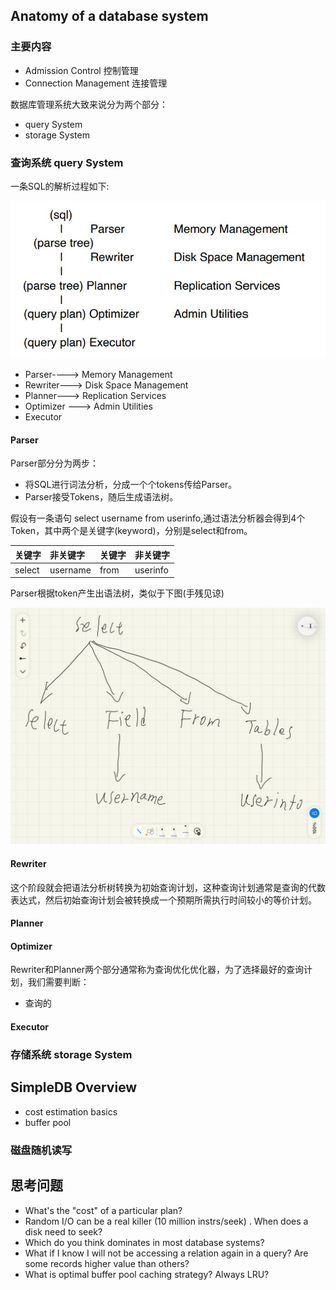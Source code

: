 ## Anatomy of a database system

### 主要内容

+ Admission Control 控制管理
+ Connection Management 连接管理

数据库管理系统大致来说分为两个部分：

+  query System
+ storage System

### 查询系统 query System

一条SQL的解析过程如下:

![SQL解析过程.JPG](https://github.com/Shuimo03/CS-openCourse/blob/main/MIT6.830Notes/LC/SQL%E8%A7%A3%E6%9E%90%E8%BF%87%E7%A8%8B.JPG?raw=true)

+ Parser----> Memory Management
+ Rewriter---> Disk Space Management
+ Planner--->  Replication Services
+ Optimizer --->  Admin Utilities
+ Executor

#### Parser

Parser部分分为两步：

+ 将SQL进行词法分析，分成一个个tokens传给Parser。
+ Parser接受Tokens，随后生成语法树。

假设有一条语句 select username from userinfo,通过语法分析器会得到4个Token，其中两个是关键字(keyword)，分别是select和from。

| 关键字 | 非关键字 | 关键字 | 非关键字 |
| :----- | :------- | :----- | :------- |
| select | username | from   | userinfo |

Parser根据token产生出语法树，类似于下图(手残见谅)

![select解析过程](https://github.com/Shuimo03/CS-openCourse/blob/main/MIT6.830Notes/LC/select.PNG)

#### Rewriter

这个阶段就会把语法分析树转换为初始查询计划，这种查询计划通常是查询的代数表达式，然后初始查询计划会被转换成一个预期所需执行时间较小的等价计划。

#### Planner

#### Optimizer

Rewriter和Planner两个部分通常称为查询优化优化器，为了选择最好的查询计划，我们需要判断：

+ 查询的

#### Executor

### 存储系统 storage System

## SimpleDB Overview

+ cost estimation basics
+  buffer pool

### 磁盘随机读写

## 思考问题

+ What's the "cost" of a particular plan?
+ Random I/O can be a real killer (10 million instrs/seek) . When does a disk need to seek?
+ Which do you think dominates in most database systems?
+ What if I know I will not be accessing a relation again in a query? Are some records higher value than others?
+ What is optimal buffer pool caching strategy? Always LRU?